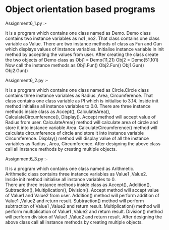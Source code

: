 # Object orientation based programs

Assignment6_1.py :-

It is a program which contains one class named as Demo. Demo class contains two instance variables as no1 ,no2.  That class contains one class variable as Value. There are two instance methods of class as Fun and Gun which displays values of instance variables. Initialise instance variable in init method by accepting the values from user. After creating the class create the two objects of Demo class as
Obj1 = Demo(11,21)
Obj2 = Demo(51,101) 
Now call the instance methods as
Obj1.Fun() 
Obj2.Fun()
Obj1.Gun()
Obj2.Gun()

Assignment6_2.py :-

It is a program which contains one class named as Circle.Circle class contains three instance variables as Radius ,Area, Circumference.
That class contains one class variable as PI which is initialise to 3.14.
Inside init method initialise all instance variables to 0.0.
There are three instance methods inside class as Accept(), CalculateArea(), CalculateCircumference(), Display().
Accept method will accept value of Radius from user.
CalculateArea() method will calculate area of circle and store it into instance variable Area.
CalculateCircumference() method will calculate circumference of circle and store it into instance variable Circumference.
Display() method will display value of all the instance variables as Radius , Area, Circumference.
After designing the above class call all instance methods by creating multiple objects.


Assignment6_3.py :-

It is a program which contains one class named as Arithmetic.  
Arithmetic class contains three instance variables as Value1 ,Value2.  
Inside init method initialise all instance variables to 0.  
There are three instance methods inside class as Accept(), Addition(), Subtraction(), Multiplication(), Division(). 
Accept method will accept value of Value1 and Value2 from user. 
Addition() method will perform addition of Value1 ,Value2 and return result. 
Subtraction() method will perform subtraction of Value1 ,Value2 and return result. 
Multiplication() method will perform multiplication of Value1 ,Value2 and return result. 
Division() method will perform division of Value1 ,Value2 and return result. 
After designing the above class call all instance methods by creating multiple objects.
